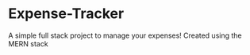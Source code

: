 # Expense-Tracker

A simple full stack project to manage your expenses! Created using the MERN stack
